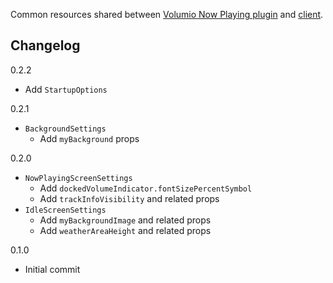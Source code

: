 Common resources shared between [Volumio Now Playing plugin](https://github.com/patrickkfkan/volumio-now-playing) and [client](https://github.com/patrickkfkan/volumio-now-playing-reactjs-client).

## Changelog

0.2.2
- Add `StartupOptions`

0.2.1
- `BackgroundSettings`
  - Add `myBackground` props

0.2.0
- `NowPlayingScreenSettings`
  - Add `dockedVolumeIndicator.fontSizePercentSymbol`
  - Add `trackInfoVisibility` and related props
- `IdleScreenSettings`
  - Add `myBackgroundImage` and related props
  - Add `weatherAreaHeight` and related props

0.1.0
- Initial commit